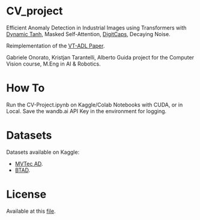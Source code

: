 # CV_project
Efficient Anomaly Detection in Industrial Images using Transformers with [Dynamic Tanh](https://arxiv.org/abs/2503.10622), Masked Self-Attention, [DigitCaps](https://arxiv.org/pdf/1710.09829), Decaying Noise.

Reimplementation of the [VT-ADL Paper](https://arxiv.org/abs/2104.10036).

Gabriele Onorato, Kristjan Tarantelli, Alberto Guida project for the Computer Vision course, M.Eng in AI & Robotics.

# How To
Run the CV-Project.ipynb on Kaggle/Colab Notebooks with CUDA, or in Local.
Save the wandb.ai API Key in the environment for logging.

# Datasets
Datasets available on Kaggle:
- [MVTec AD](https://www.kaggle.com/datasets/ipythonx/mvtec-ad).
- [BTAD](https://www.kaggle.com/datasets/thtuan/btad-beantech-anomaly-detection).

# License
Available at this [file](README.md).


